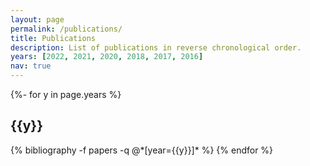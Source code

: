 ```yaml
---
layout: page
permalink: /publications/
title: Publications
description: List of publications in reverse chronological order.
years: [2022, 2021, 2020, 2018, 2017, 2016]
nav: true
---
```

<!-- _pages/publications.md -->
<div class="publications">

{%- for y in page.years %}
  <h2 class="year">{{y}}</h2>
  {% bibliography -f papers -q @*[year={{y}}]* %}
{% endfor %}

</div>
